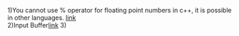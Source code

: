 
1)You cannot use % operator for floating point numbers in c++, it is possible in other languages. [link](https://www.geeksforgeeks.org/can-use-operator-floating-point-numbers/)               
2)Input Buffer[link](https://github.com/nikunjsanghai/PIC10A_1C-D/blob/main/Week3/Notes.md)
3)
